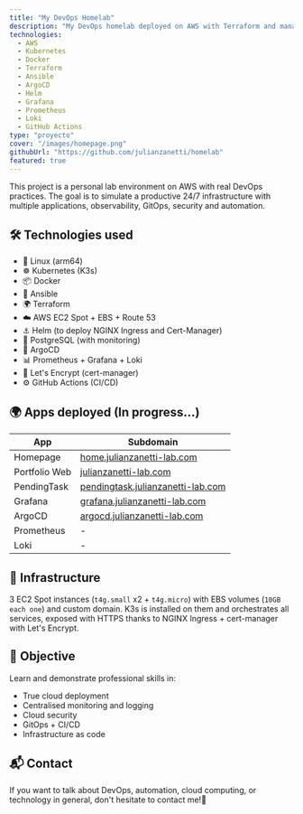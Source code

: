 ```yaml
---
title: "My DevOps Homelab"
description: "My DevOps homelab deployed on AWS with Terraform and managed with Kubernetes (k3s) and GitOps configuration with ArgoCD."
technologies:
  - AWS
  - Kubernetes
  - Docker
  - Terraform
  - Ansible
  - ArgoCD
  - Helm
  - Grafana
  - Prometheus
  - Loki
  - GitHub Actions
type: "proyecto"
cover: "/images/homepage.png"
githubUrl: "https://github.com/julianzanetti/homelab"
featured: true
---
```


This project is a personal lab environment on AWS with real DevOps practices. The goal is to simulate a productive 24/7 infrastructure with multiple applications, observability, GitOps, security and automation.

## 🛠️ Technologies used
- 🐧 Linux (arm64)
- ☸️ Kubernetes (K3s)
- 📦 Docker
- 🤖 Ansible
- 🌍 Terraform
- ☁️ AWS EC2 Spot + EBS + Route 53
- ⚓ Helm (to deploy NGINX Ingress and Cert-Manager)
- 🐘 PostgreSQL (with monitoring)
- 🚀 ArgoCD
- 📊 Prometheus + Grafana + Loki
- 🔐 Let's Encrypt (cert-manager)
- ⚙️ GitHub Actions (CI/CD)

## 🌍 Apps deployed (In progress...)
| App               | Subdomain              |
|-------------------|--------------------------|
| Homepage          | [home.julianzanetti-lab.com](https://home.julianzanetti-lab.com)      | 
| Portfolio Web     | [julianzanetti-lab.com](https://julianzanetti-lab.com)           |
| PendingTask       | [pendingtask.julianzanetti-lab.com](https://pendingtask.julianzanetti-lab.com)   |
| Grafana           | [grafana.julianzanetti-lab.com](https://grafana.julianzanetti-lab.com)  |
| ArgoCD            | [argocd.julianzanetti-lab.com](https://argocd.julianzanetti-lab.com)    |
| Prometheus        |           -              |
| Loki              |           -              |

## 🧩 Infrastructure
3 EC2 Spot instances (`t4g.small` x2 + `t4g.micro`) with EBS volumes (`10GB each one`) and custom domain. K3s is installed on them and orchestrates all services, exposed with HTTPS thanks to NGINX Ingress + cert-manager with Let's Encrypt.

## 🧠 Objective
Learn and demonstrate professional skills in:

- True cloud deployment
- Centralised monitoring and logging
- Cloud security
- GitOps + CI/CD
- Infrastructure as code

## 📬 Contact
If you want to talk about DevOps, automation, cloud computing, or technology in general, don't hesitate to contact me!💬